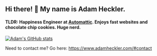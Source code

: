 ## Hi there! 👋 My name is Adam Heckler.

#### TLDR: Happiness Engineer at [Automattic](https://automattic.com/). Enjoys fast websites and chocolate chip cookies. Huge nerd.

[![Adam's GitHub stats](https://github-readme-stats.vercel.app/api?username=aheckler&count_private=true&hide=stars&show_icons=true&include_all_commits=true&cache_seconds=86400)](https://github.com/aheckler)

Need to contact me? Go here: https://www.adamheckler.com/#contact
